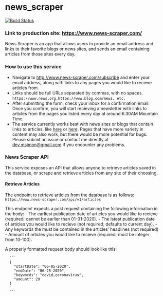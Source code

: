 # news_scraper
[![Build Status](https://travis-ci.org/msimon42/news_scraper.svg?branch=master)](https://travis-ci.org/msimon42/news_scraper)
### Link to production site: https://www.news-scraper.com/

News Scraper is an app that allows users to provide an email address and links to their favorite blogs or news sites, and sends an email containing articles from those sites every day.  

### How to use this service 

- Navigate to http://www.news-scraper.com/subscribe and enter your email address, along with links to any pages you would like to recieve articles from. 
- Links should be full URLs separated by commas, with no spaces. `https://www.news.org,https://www.blog.com/news, etc.`
- After submitting the form, check your inbox for a confirmation email. Once you confirm, you will start recieving a newsletter with links to articles from the pages you listed every day at around 6:30AM Mountain Time. 
- The service currently works best with news sites or blogs that contain links to articles, like [here](https://www.slashdot.org) or [here](https://www.bbc.com/news). Pages that have more variety in content may also work, but there would be more potential for bugs. Please submit an issue or contact me directly at dev.msimon@gmail.com if you encounter any problems.


### News Scraper API 

This service exposes an API that allows anyone to retrieve articles saved in the database, or scrape and retrieve articles from any site of their choosing. 

#### Retrieve Articles 

The endpoint to retrieve articles from the database is as follows: `https://www.news-scraper.com/api/v1/articles`

This endpoint expects a post request containing the following information in the body:
      - The earliest publication date of articles you would like to recieve (required; cannot be earlier than 01-01-2020).
      - The latest publication date of articles you would like to recieve (not required; defaults to current day).
      - Any keywords the must be contained in the articles' headlines (not required)
      - Amount of articles you would like to recieve (required; must be integer from 10-100).

A properly formatted request body should look like this:
      
      ```
      {
        "startDate": "06-05-2020",
        "endDate": "06-25-2020",
        "keywords": "covid,coronavirus",
        "amount": 20
      }  
      
      ```
      
      
 
 
      
